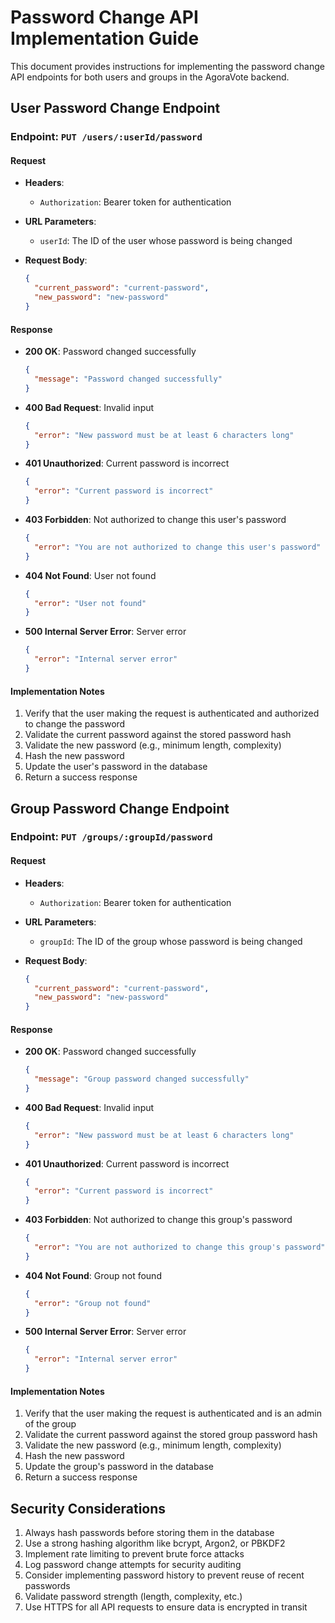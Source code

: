 # Password Change API Implementation Guide

This document provides instructions for implementing the password change API endpoints for both users and groups in the AgoraVote backend.

## User Password Change Endpoint

### Endpoint: `PUT /users/:userId/password`

#### Request

- **Headers**:
  - `Authorization`: Bearer token for authentication

- **URL Parameters**:
  - `userId`: The ID of the user whose password is being changed

- **Request Body**:
  ```json
  {
    "current_password": "current-password",
    "new_password": "new-password"
  }
  ```

#### Response

- **200 OK**: Password changed successfully
  ```json
  {
    "message": "Password changed successfully"
  }
  ```

- **400 Bad Request**: Invalid input
  ```json
  {
    "error": "New password must be at least 6 characters long"
  }
  ```

- **401 Unauthorized**: Current password is incorrect
  ```json
  {
    "error": "Current password is incorrect"
  }
  ```

- **403 Forbidden**: Not authorized to change this user's password
  ```json
  {
    "error": "You are not authorized to change this user's password"
  }
  ```

- **404 Not Found**: User not found
  ```json
  {
    "error": "User not found"
  }
  ```

- **500 Internal Server Error**: Server error
  ```json
  {
    "error": "Internal server error"
  }
  ```

#### Implementation Notes

1. Verify that the user making the request is authenticated and authorized to change the password
2. Validate the current password against the stored password hash
3. Validate the new password (e.g., minimum length, complexity)
4. Hash the new password
5. Update the user's password in the database
6. Return a success response

## Group Password Change Endpoint

### Endpoint: `PUT /groups/:groupId/password`

#### Request

- **Headers**:
  - `Authorization`: Bearer token for authentication

- **URL Parameters**:
  - `groupId`: The ID of the group whose password is being changed

- **Request Body**:
  ```json
  {
    "current_password": "current-password",
    "new_password": "new-password"
  }
  ```

#### Response

- **200 OK**: Password changed successfully
  ```json
  {
    "message": "Group password changed successfully"
  }
  ```

- **400 Bad Request**: Invalid input
  ```json
  {
    "error": "New password must be at least 6 characters long"
  }
  ```

- **401 Unauthorized**: Current password is incorrect
  ```json
  {
    "error": "Current password is incorrect"
  }
  ```

- **403 Forbidden**: Not authorized to change this group's password
  ```json
  {
    "error": "You are not authorized to change this group's password"
  }
  ```

- **404 Not Found**: Group not found
  ```json
  {
    "error": "Group not found"
  }
  ```

- **500 Internal Server Error**: Server error
  ```json
  {
    "error": "Internal server error"
  }
  ```

#### Implementation Notes

1. Verify that the user making the request is authenticated and is an admin of the group
2. Validate the current password against the stored group password hash
3. Validate the new password (e.g., minimum length, complexity)
4. Hash the new password
5. Update the group's password in the database
6. Return a success response

## Security Considerations

1. Always hash passwords before storing them in the database
2. Use a strong hashing algorithm like bcrypt, Argon2, or PBKDF2
3. Implement rate limiting to prevent brute force attacks
4. Log password change attempts for security auditing
5. Consider implementing password history to prevent reuse of recent passwords
6. Validate password strength (length, complexity, etc.)
7. Use HTTPS for all API requests to ensure data is encrypted in transit 